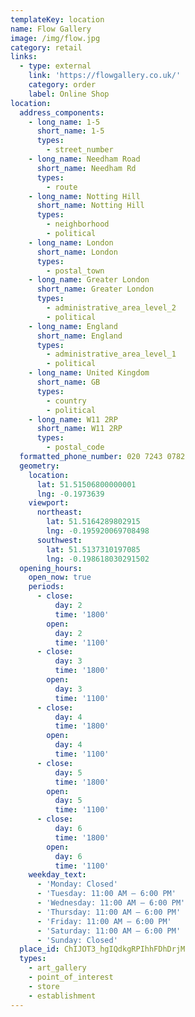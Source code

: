 ```yaml
---
templateKey: location
name: Flow Gallery
image: /img/flow.jpg
category: retail
links:
  - type: external
    link: 'https://flowgallery.co.uk/'
    category: order
    label: Online Shop
location:
  address_components:
    - long_name: 1-5
      short_name: 1-5
      types:
        - street_number
    - long_name: Needham Road
      short_name: Needham Rd
      types:
        - route
    - long_name: Notting Hill
      short_name: Notting Hill
      types:
        - neighborhood
        - political
    - long_name: London
      short_name: London
      types:
        - postal_town
    - long_name: Greater London
      short_name: Greater London
      types:
        - administrative_area_level_2
        - political
    - long_name: England
      short_name: England
      types:
        - administrative_area_level_1
        - political
    - long_name: United Kingdom
      short_name: GB
      types:
        - country
        - political
    - long_name: W11 2RP
      short_name: W11 2RP
      types:
        - postal_code
  formatted_phone_number: 020 7243 0782
  geometry:
    location:
      lat: 51.51506800000001
      lng: -0.1973639
    viewport:
      northeast:
        lat: 51.5164289802915
        lng: -0.195920069708498
      southwest:
        lat: 51.5137310197085
        lng: -0.198618030291502
  opening_hours:
    open_now: true
    periods:
      - close:
          day: 2
          time: '1800'
        open:
          day: 2
          time: '1100'
      - close:
          day: 3
          time: '1800'
        open:
          day: 3
          time: '1100'
      - close:
          day: 4
          time: '1800'
        open:
          day: 4
          time: '1100'
      - close:
          day: 5
          time: '1800'
        open:
          day: 5
          time: '1100'
      - close:
          day: 6
          time: '1800'
        open:
          day: 6
          time: '1100'
    weekday_text:
      - 'Monday: Closed'
      - 'Tuesday: 11:00 AM – 6:00 PM'
      - 'Wednesday: 11:00 AM – 6:00 PM'
      - 'Thursday: 11:00 AM – 6:00 PM'
      - 'Friday: 11:00 AM – 6:00 PM'
      - 'Saturday: 11:00 AM – 6:00 PM'
      - 'Sunday: Closed'
  place_id: ChIJOT3_hgIQdkgRPIhhFDhDrjM
  types:
    - art_gallery
    - point_of_interest
    - store
    - establishment
---
```

